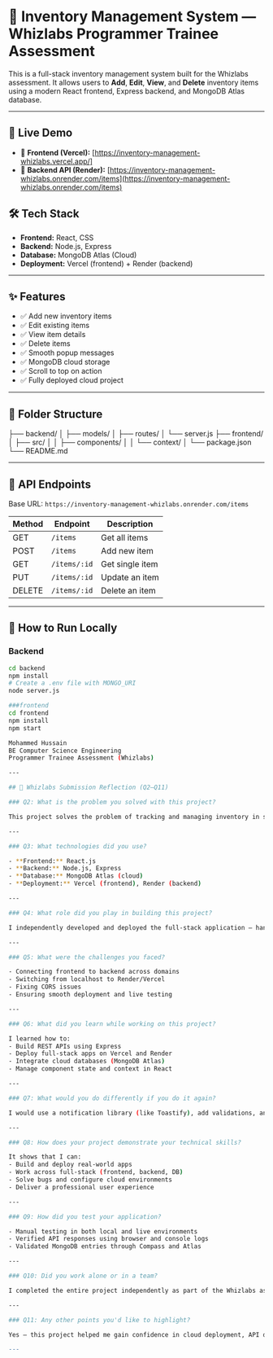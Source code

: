 # 🧾 Inventory Management System — Whizlabs Programmer Trainee Assessment

This is a full-stack inventory management system built for the Whizlabs assessment. It allows users to **Add**, **Edit**, **View**, and **Delete** inventory items using a modern React frontend, Express backend, and MongoDB Atlas database.

---

## 🚀 Live Demo

- 🔗 **Frontend (Vercel):** [https://inventory-management-whizlabs.vercel.app/]  
- 🔗 **Backend API (Render):** [https://inventory-management-whizlabs.onrender.com/items](https://inventory-management-whizlabs.onrender.com/items)


## 🛠️ Tech Stack

- **Frontend:** React, CSS
- **Backend:** Node.js, Express
- **Database:** MongoDB Atlas (Cloud)
- **Deployment:** Vercel (frontend) + Render (backend)

---

## ✨ Features

- ✅ Add new inventory items
- ✅ Edit existing items
- ✅ View item details
- ✅ Delete items
- ✅ Smooth popup messages
- ✅ MongoDB cloud storage
- ✅ Scroll to top on action
- ✅ Fully deployed cloud project

---

## 📁 Folder Structure
├── backend/
│ ├── models/
│ ├── routes/
│ └── server.js
├── frontend/
│ ├── src/
│ │ ├── components/
│ │ └── context/
│ └── package.json
└── README.md

---

## 🧪 API Endpoints

Base URL: `https://inventory-management-whizlabs.onrender.com/items`

| Method | Endpoint             | Description         |
|--------|----------------------|---------------------|
| GET    | `/items`             | Get all items       |
| POST   | `/items`             | Add new item        |
| GET    | `/items/:id`         | Get single item     |
| PUT    | `/items/:id`         | Update an item      |
| DELETE | `/items/:id`         | Delete an item      |

---

## 📝 How to Run Locally

### Backend

```bash
cd backend
npm install
# Create a .env file with MONGO_URI
node server.js

###frontend
cd frontend
npm install
npm start

Mohammed Hussain
BE Computer Science Engineering
Programmer Trainee Assessment (Whizlabs)

---

## 📘 Whizlabs Submission Reflection (Q2–Q11)

### Q2: What is the problem you solved with this project?

This project solves the problem of tracking and managing inventory in small-scale businesses. Users can easily add, view, edit, or delete items in real-time through a cloud-connected web interface.

---

### Q3: What technologies did you use?

- **Frontend:** React.js  
- **Backend:** Node.js, Express  
- **Database:** MongoDB Atlas (cloud)  
- **Deployment:** Vercel (frontend), Render (backend)

---

### Q4: What role did you play in building this project?

I independently developed and deployed the full-stack application — handling everything from UI design to API creation, database connection, and deployment.

---

### Q5: What were the challenges you faced?

- Connecting frontend to backend across domains
- Switching from localhost to Render/Vercel
- Fixing CORS issues
- Ensuring smooth deployment and live testing

---

### Q6: What did you learn while working on this project?

I learned how to:
- Build REST APIs using Express
- Deploy full-stack apps on Vercel and Render
- Integrate cloud databases (MongoDB Atlas)
- Manage component state and context in React

---

### Q7: What would you do differently if you do it again?

I would use a notification library (like Toastify), add validations, and improve UI responsiveness with frameworks like Tailwind or Bootstrap.

---

### Q8: How does your project demonstrate your technical skills?

It shows that I can:
- Build and deploy real-world apps
- Work across full-stack (frontend, backend, DB)
- Solve bugs and configure cloud environments
- Deliver a professional user experience

---

### Q9: How did you test your application?

- Manual testing in both local and live environments  
- Verified API responses using browser and console logs  
- Validated MongoDB entries through Compass and Atlas

---

### Q10: Did you work alone or in a team?

I completed the entire project independently as part of the Whizlabs assessment.

---

### Q11: Any other points you'd like to highlight?

Yes — this project helped me gain confidence in cloud deployment, API design, and full-stack development. I believe it's a strong foundation for future opportunities in software engineering.

---



